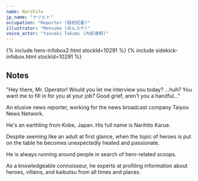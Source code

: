 ```yaml
---
name: Narihito
jp_name: "ナリヒト"
occupation: "Reporter (取材記者)"
illustrator: "Mensuke (めんスケ)"
voice_actor: "Yasuaki Takumi (内匠靖明)"
---
```


{% include hero-infobox2.html stockId=10291 %}
{% include sidekick-infobox.html stockId=10291 %}

## Notes

"Hey there, Mr. Operator! Would you let me interview you today? ...huh? You want me to fill in for you at your job? Good grief, aren't you a handful..."

An elusive news reporter, working for the news broadcast company Taiyou News Network.

He's an earthling from Kobe, Japan. His full name is Narihito Karue.

Despite seeming like an adult at first glance, when the topic of heroes is put on the table he becomes unexpectedly heated and passionate.

He is always running around people in search of hero-related scoops.

As a knowledgeable connoisseur, he experts at profiling information about heroes, villains, and kaibutsu from all times and places.
